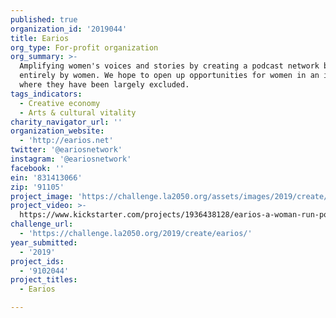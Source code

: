 ```yaml
---
published: true
organization_id: '2019044'
title: Earios
org_type: For-profit organization
org_summary: >-
  Amplifying women's voices and stories by creating a podcast network built
  entirely by women. We hope to open up opportunities for women in an industry
  where they have been largely excluded.
tags_indicators:
  - Creative economy
  - Arts & cultural vitality
charity_navigator_url: ''
organization_website:
  - 'http://earios.net'
twitter: '@eariosnetwork'
instagram: '@eariosnetwork'
facebook: ''
ein: '831413066'
zip: '91105'
project_image: 'https://challenge.la2050.org/assets/images/2019/create/2048-wide/earios.jpg'
project_video: >-
  https://www.kickstarter.com/projects/1936438128/earios-a-woman-run-podcast-network
challenge_url:
  - 'https://challenge.la2050.org/2019/create/earios/'
year_submitted:
  - '2019'
project_ids:
  - '9102044'
project_titles:
  - Earios

---
```

